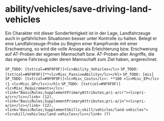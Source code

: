 # ability/vehicles/save-driving-land-vehicles

Ein Charakter mit dieser Sonderfertigkeit ist in der Lage, Landfahrzeuge auch in gefährlichen Situationen besser unter Kontrolle zu halten. Belegt er eine Landfahrzeuge-Probe zu Beginn einer Kampfrunde mit einer Erschwerung, so wird die volle Ansage als Erleichterung bzw. Erschwerung auf AT-Proben der eigenen Mannschaft bzw. AT-Proben aller Angriffe, die das eigene Fahrzeug oder deren Mannschaft zum Ziel haben, angerechnet.

`SP_TODO: [txt(col=#9F9F9F)]<lc>Ability_Vehicles</lc>`
`SP_TODO: [txt(col=#9F9F9F)]**<lc>Misc_PassiveAbility</lc></hl>`
`SP_TODO: [mis]`
`SP_TODO: [txt(col=#9F9F9F)]<lc>Misc_Costs</lc>: **100 <lc>Misc_EP</lc> (1 <lc>Misc_GP</lc>)</hl>`
`SP_TODO: [txt(col=#9F9F9F)]<lc>Misc_Requirements</lc>: <link="BasicRules;SupplementPrimaryAttributes;pri-a/cr"><lc>pri-a/cr</lc></link> (12), <link="BasicRules;SupplementPrimaryAttributes;pri-a/in"><lc>pri-a/in</lc></link> (12), <link="BasicRules;SupplementSkills;skill/vehicles/land-vehicles"><lc>skill/vehicles/land-vehicles</lc></link> (7)`
